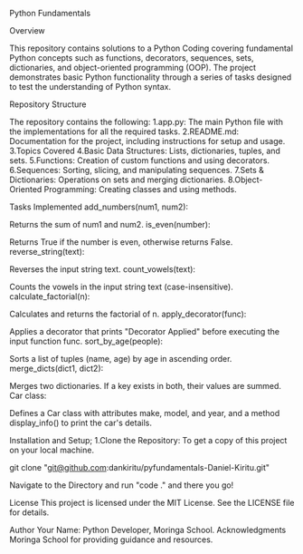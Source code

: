 Python Fundamentals 

Overview

This repository contains solutions to a Python Coding covering fundamental Python concepts such as functions, decorators, sequences, sets, dictionaries, and object-oriented programming (OOP).
The project demonstrates basic Python functionality through a series of tasks designed to test the understanding of Python syntax.

Repository Structure

The repository contains the following:
1.app.py: The main Python file with the implementations for all the required tasks.
2.README.md: Documentation for the project, including instructions for setup and usage.
3.Topics Covered
4.Basic Data Structures: Lists, dictionaries, tuples, and sets.
5.Functions: Creation of custom functions and using decorators.
6.Sequences: Sorting, slicing, and manipulating sequences.
7.Sets & Dictionaries: Operations on sets and merging dictionaries.
8.Object-Oriented Programming: Creating classes and using methods.

Tasks Implemented
add_numbers(num1, num2):

Returns the sum of num1 and num2.
is_even(number):

Returns True if the number is even, otherwise returns False.
reverse_string(text):

Reverses the input string text.
count_vowels(text):

Counts the vowels in the input string text (case-insensitive).
calculate_factorial(n):

Calculates and returns the factorial of n.
apply_decorator(func):

Applies a decorator that prints "Decorator Applied" before executing the input function func.
sort_by_age(people):

Sorts a list of tuples (name, age) by age in ascending order.
merge_dicts(dict1, dict2):

Merges two dictionaries. If a key exists in both, their values are summed.
Car class:

Defines a Car class with attributes make, model, and year, and a method display_info() to print the car's details.

Installation and Setup;
1.Clone the Repository: To get a copy of this project on your local machine.

git clone "git@github.com:dankiritu/pyfundamentals-Daniel-Kiritu.git"


Navigate to the Directory and run "code ." and there you go!


License
This project is licensed under the MIT License. See the LICENSE file for details.

Author
Your Name: Python Developer, Moringa School.
Acknowledgments
Moringa School for providing guidance and resources.